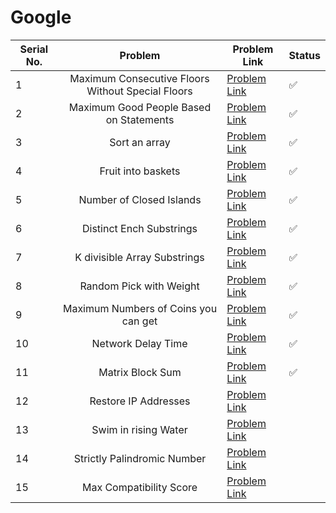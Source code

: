 
# Google

| Serial No. | Problem | Problem Link | Status |
| ---------- |:-------:| ------------ | ------ |
| 1 | Maximum Consecutive Floors Without Special Floors | [Problem Link](https://leetcode.com/problems/maximum-consecutive-floors-without-special-floors/) | ✅ |
| 2 | Maximum Good People Based on Statements | [Problem Link](https://leetcode.com/problems/maximum-good-people-based-on-statements/) | ✅ |
| 3 | Sort an array | [Problem Link](https://leetcode.com/problems/sort-an-array/) | ✅ |
| 4 | Fruit into baskets | [Problem Link](https://leetcode.com/problems/fruit-into-baskets/) | ✅ |
| 5 | Number of Closed Islands | [Problem Link](https://leetcode.com/problems/number-of-closed-islands/) | ✅ |
| 6 | Distinct Ench Substrings | [Problem Link](https://leetcode.com/problems/distinct-echo-substrings/) | ✅ |
| 7 | K divisible Array Substrings | [Problem Link](https://leetcode.com/problems/k-divisible-elements-subarrays/) | ✅ |
| 8 | Random Pick with Weight | [Problem Link](https://leetcode.com/problems/random-pick-with-weight/) | ✅ |
| 9 | Maximum Numbers of Coins you can get | [Problem Link](https://leetcode.com/problems/maximum-number-of-coins-you-can-get/) | ✅ |
| 10 | Network Delay Time | [Problem Link](https://leetcode.com/problems/network-delay-time/) | ✅ |
| 11 | Matrix Block Sum | [Problem Link](https://leetcode.com/problems/matrix-block-sum/) | ✅ |
| 12 | Restore IP Addresses | [Problem Link](https://leetcode.com/problems/restore-ip-addresses/) | |
| 13 | Swim in rising Water | [Problem Link](https://leetcode.com/problems/swim-in-rising-water/) | |
| 14 | Strictly Palindromic Number | [Problem Link](https://leetcode.com/problems/strictly-palindromic-number/) | |
| 15 | Max Compatibility Score | [Problem Link](https://leetcode.com/problems/maximum-compatibility-score-sum/) | |



